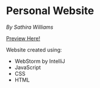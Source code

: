 # Personal Website #
*By Sathira Williams*

[Preview Here!](http://pwsathira.polywertz.com)

Website created using: 
* WebStorm by IntelliJ
* JavaScript
* CSS
* HTML

